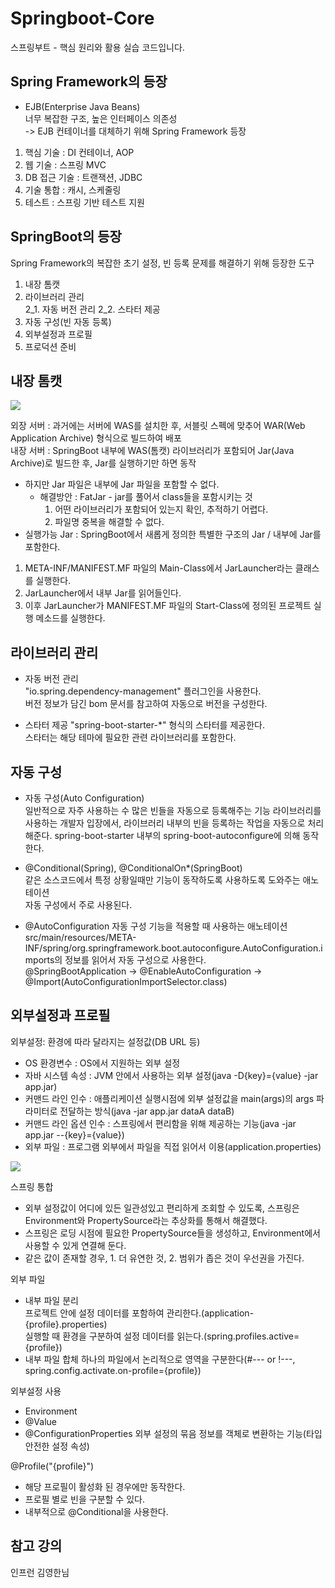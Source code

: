# Springboot-Core

스프링부트 - 핵심 원리와 활용 실습 코드입니다.  

## Spring Framework의 등장
- EJB(Enterprise Java Beans)  
너무 복잡한 구조, 높은 인터페이스 의존성  
-> EJB 컨테이너를 대체하기 위해 Spring Framework 등장
   
1. 핵심 기술 : DI 컨테이너, AOP
2. 웹 기술 : 스프링 MVC
3. DB 접근 기술 : 트랜잭션, JDBC
4. 기술 통합 : 캐시, 스케줄링
5. 테스트 : 스프링 기반 테스트 지원

## SpringBoot의 등장
Spring Framework의 복잡한 초기 설정, 빈 등록 문제를 해결하기 위해 등장한 도구  

1. 내장 톰캣
2. 라이브러리 관리  
   2_1. 자동 버전 관리 
   2_2. 스타터 제공
3. 자동 구성(빈 자동 등록)
4. 외부설정과 프로필
5. 프로덕션 준비

## 내장 톰캣
<img src="https://github.com/HBNU-SWUNIV/come-capstone23-kjj/assets/94634916/2d82f0c4-9f6a-433f-884e-f5bf8cb6c11a">   

외장 서버 : 과거에는 서버에 WAS를 설치한 후, 서블릿 스펙에 맞추어 WAR(Web Application Archive) 형식으로 빌드하여 배포  
내장 서버 : SpringBoot 내부에 WAS(톰캣) 라이브러리가 포함되어 Jar(Java Archive)로 빌드한 후, Jar를 실행하기만 하면 동작  

- 하지만 Jar 파일은 내부에 Jar 파일을 포함할 수 없다.
  - 해결방안 : FatJar - jar를 풀어서 class들을 포함시키는 것
    1. 어떤 라이브러리가 포함되어 있는지 확인, 추적하기 어렵다.  
    2. 파일명 중복을 해결할 수 없다.
- 실행가능 Jar : SpringBoot에서 새롭게 정의한 특별한 구조의 Jar / 내부에 Jar를 포함한다.
1. META-INF/MANIFEST.MF 파일의 Main-Class에서 JarLauncher라는 클래스를 실행한다.
2. JarLauncher에서 내부 Jar를 읽어들인다.
3. 이후 JarLauncher가 MANIFEST.MF 파일의 Start-Class에 정의된 프로젝트 실행 메소드를 실행한다.

## 라이브러리 관리
- 자동 버전 관리  
"io.spring.dependency-management" 플러그인을 사용한다.  
버전 정보가 담긴 bom 문서를 참고하여 자동으로 버전을 구성한다.

- 스타터 제공
"spring-boot-starter-*" 형식의 스타터를 제공한다.  
스타터는 해당 테마에 필요한 관련 라이브러리를 포함한다.

## 자동 구성
- 자동 구성(Auto Configuration)  
일반적으로 자주 사용하는 수 많은 빈들을 자동으로 등록해주는 기능
라이브러리를 사용하는 개발자 입장에서, 라이브러리 내부의 빈을 등록하는 작업을 자동으로 처리해준다.
spring-boot-starter 내부의 spring-boot-autoconfigure에 의해 동작한다.

- @Conditional(Spring), @ConditionalOn*(SpringBoot)  
같은 소스코드에서 특정 상황일때만 기능이 동작하도록 사용하도록 도와주는 애노테이션  
자동 구성에서 주로 사용된다.  

- @AutoConfiguration
자동 구성 기능을 적용할 때 사용하는 애노테이션  
src/main/resources/META-INF/spring/org.springframework.boot.autoconfigure.AutoConfiguration.imports의 정보를 읽어서 자동 구성으로 사용한다.  
@SpringBootApplication -> @EnableAutoConfiguration -> @Import(AutoConfigurationImportSelector.class)


## 외부설정과 프로필
외부설정: 환경에 따라 달라지는 설정값(DB URL 등)  
- OS 환경변수 : OS에서 지원하는 외부 설정
- 자바 시스템 속성 : JVM 안에서 사용하는 외부 설정(java -D{key}={value} -jar app.jar)
- 커맨드 라인 인수 : 애플리케이션 실행시점에 외부 설정값을 main(args)의 args 파라미터로 전달하는 방식(java -jar app.jar dataA dataB)
- 커맨드 라인 옵션 인수 : 스프링에서 편리함을 위해 제공하는 기능(java -jar app.jar --{key}={value})
- 외부 파일 : 프로그램 외부에서 파일을 직접 읽어서 이용(application.properties)  
<img src="https://github.com/HBNU-SWUNIV/come-capstone23-kjj/assets/94634916/21228561-2266-4d7d-a55b-1e5bb0b4e079">   

스프링 통합
- 외부 설정값이 어디에 있든 일관성있고 편리하게 조회할 수 있도록, 스프링은 Environment와 PropertySource라는 추상화를 통해서 해결했다.
- 스프링은 로딩 시점에 필요한 PropertySource들을 생성하고, Environment에서 사용할 수 있게 연결해 둔다.
- 같은 값이 존재할 경우, 1. 더 유연한 것, 2. 범위가 좁은 것이 우선권을 가진다.

외부 파일
- 내부 파일 분리  
  프로젝트 안에 설정 데이터를 포함하여 관리한다.(application-{profile}.properties)  
  실행할 때 환경을 구분하여 설정 데이터를 읽는다.(spring.profiles.active={profile})
- 내부 파일 합체
  하나의 파일에서 논리적으로 영역을 구분한다(#--- or !---, spring.config.activate.on-profile={profile})  

외부설정 사용
- Environment
- @Value
- @ConfigurationProperties
  외부 설정의 묶음 정보를 객체로 변환하는 기능(타입 안전한 설정 속성)

@Profile("{profile}")
- 해당 프로필이 활성화 된 경우에만 동작한다.
- 프로필 별로 빈을 구분할 수 있다.
- 내부적으로 @Conditional을 사용한다.

## 참고 강의
인프런 김영한님
